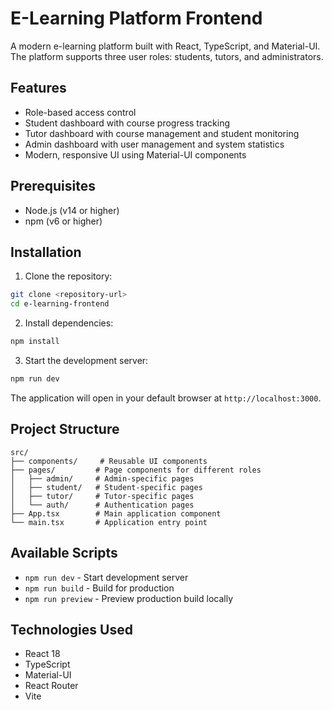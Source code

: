 # E-Learning Platform Frontend

A modern e-learning platform built with React, TypeScript, and Material-UI. The platform supports three user roles: students, tutors, and administrators.

## Features

- Role-based access control
- Student dashboard with course progress tracking
- Tutor dashboard with course management and student monitoring
- Admin dashboard with user management and system statistics
- Modern, responsive UI using Material-UI components

## Prerequisites

- Node.js (v14 or higher)
- npm (v6 or higher)

## Installation

1. Clone the repository:
```bash
git clone <repository-url>
cd e-learning-frontend
```

2. Install dependencies:
```bash
npm install
```

3. Start the development server:
```bash
npm run dev
```

The application will open in your default browser at `http://localhost:3000`.

## Project Structure

```
src/
├── components/     # Reusable UI components
├── pages/         # Page components for different roles
│   ├── admin/     # Admin-specific pages
│   ├── student/   # Student-specific pages
│   ├── tutor/     # Tutor-specific pages
│   └── auth/      # Authentication pages
├── App.tsx        # Main application component
└── main.tsx       # Application entry point
```

## Available Scripts

- `npm run dev` - Start development server
- `npm run build` - Build for production
- `npm run preview` - Preview production build locally

## Technologies Used

- React 18
- TypeScript
- Material-UI
- React Router
- Vite 
